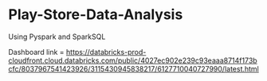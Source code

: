 # Play-Store-Data-Analysis

Using Pyspark and SparkSQL

Dashboard link = https://databricks-prod-cloudfront.cloud.databricks.com/public/4027ec902e239c93eaaa8714f173bcfc/8037967541423926/3115430945838217/6127710040727990/latest.html
